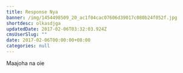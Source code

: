 ```yaml
---
title: Response Nya
banner: /img/1454498509_20_ac1f04cac07606d39017c080b24f052f.jpg
shortdesc: olkasdjga
updatedDate: 2017-02-06T03:32:03.924Z
cmsUserSlug: ""
date: 2017-02-06T00:00:00+08:00
categories: null
---
```


Maajoha na oie
